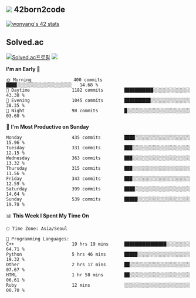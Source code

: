 
## <img src="https://img.shields.io/badge/-000000?style=flat&logo=42&logoColor=white"> 42born2code
<!--[![wonyang's 42 stats](https://badge42.vercel.app/api/v2/cl5nhe5b6007809kydha7ht42/stats?cursusId=21&coalitionId=88)](https://profile.intra.42.fr/users/wonyang)-->

[![wonyang's 42 stats](https://badge.mediaplus.ma/starryblue/wonyang?1337Badge=off&UM6P=off)](https://github.com/oakoudad/badge42)

## Solved.ac
[![Solved.ac프로필](http://mazassumnida.wtf/api/v2/generate_badge?boj=bennyws)](https://solved.ac/bennyws)
<a href="https://solved.ac/bennyws"><img src="http://mazandi.herokuapp.com/api?handle=bennyws&theme=cold"/></a>

<!--START_SECTION:waka-->
**I'm an Early 🐤** 

```text
🌞 Morning                400 commits         ████░░░░░░░░░░░░░░░░░░░░░   14.68 % 
🌆 Daytime                1182 commits        ███████████░░░░░░░░░░░░░░   43.38 % 
🌃 Evening                1045 commits        ██████████░░░░░░░░░░░░░░░   38.35 % 
🌙 Night                  98 commits          █░░░░░░░░░░░░░░░░░░░░░░░░   03.60 % 
```
📅 **I'm Most Productive on Sunday** 

```text
Monday                   435 commits         ████░░░░░░░░░░░░░░░░░░░░░   15.96 % 
Tuesday                  331 commits         ███░░░░░░░░░░░░░░░░░░░░░░   12.15 % 
Wednesday                363 commits         ███░░░░░░░░░░░░░░░░░░░░░░   13.32 % 
Thursday                 315 commits         ███░░░░░░░░░░░░░░░░░░░░░░   11.56 % 
Friday                   343 commits         ███░░░░░░░░░░░░░░░░░░░░░░   12.59 % 
Saturday                 399 commits         ████░░░░░░░░░░░░░░░░░░░░░   14.64 % 
Sunday                   539 commits         █████░░░░░░░░░░░░░░░░░░░░   19.78 % 
```


📊 **This Week I Spent My Time On** 

```text
🕑︎ Time Zone: Asia/Seoul

💬 Programming Languages: 
C++                      19 hrs 19 mins      ████████████████░░░░░░░░░   64.71 % 
Python                   5 hrs 46 mins       █████░░░░░░░░░░░░░░░░░░░░   19.32 % 
Other                    2 hrs 17 mins       ██░░░░░░░░░░░░░░░░░░░░░░░   07.67 % 
HTML                     1 hr 58 mins        ██░░░░░░░░░░░░░░░░░░░░░░░   06.61 % 
Ruby                     12 mins             ░░░░░░░░░░░░░░░░░░░░░░░░░   00.70 % 
```


<!--END_SECTION:waka-->
